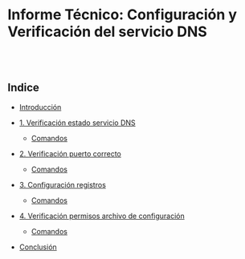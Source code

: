 # Informe Técnico: Configuración y Verificación del servicio DNS

<br><br>

## Indice
-  [Introducción](#introducción)
- [1. Verificación estado servicio DNS](#1-verificación-estado-servicio-dns)
  - [Comandos](#comandos)
  
- [2. Verificación puerto correcto](#2-verificación-puerto-correcto)
  - [Comandos](#comandos-1)
  
- [3. Configuración registros](#3-configuración-registros)
  - [Comandos](#comandos-2)
  
- [4. Verificación permisos archivo de configuración](#4-verificación-permisos-archivo-de-configuración)
  - [Comandos](#comandos-3)

- [Conclusión](#conclusión)

<br>

